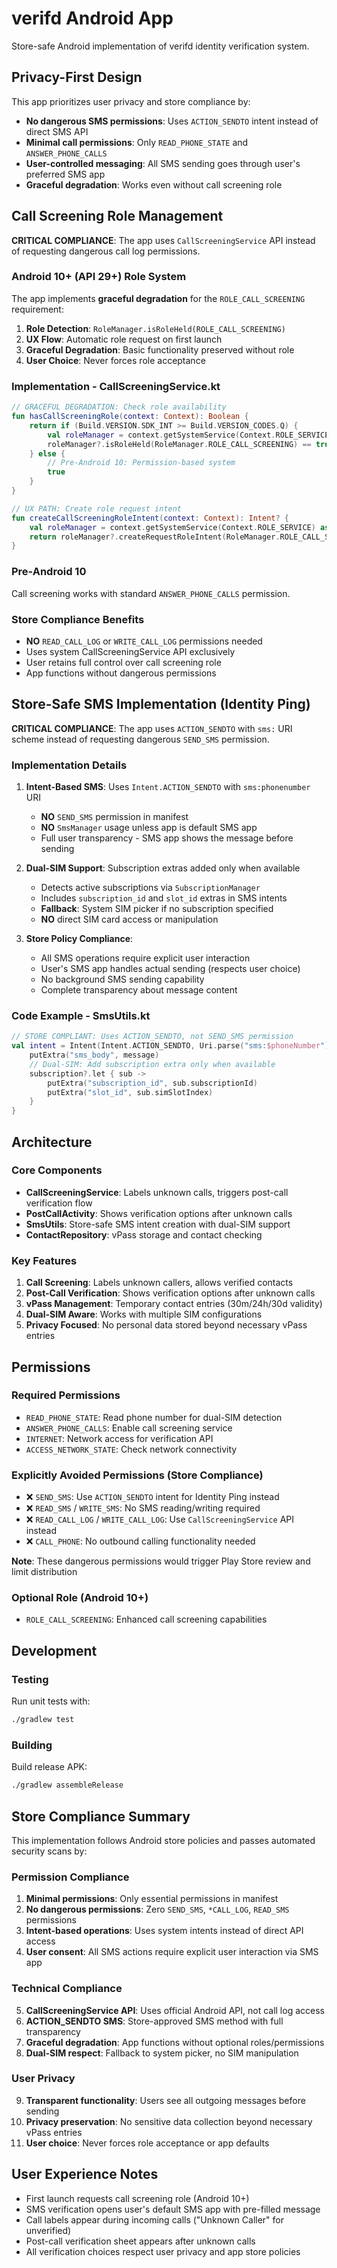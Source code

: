 # verifd Android App

Store-safe Android implementation of verifd identity verification system.

## Privacy-First Design

This app prioritizes user privacy and store compliance by:

- **No dangerous SMS permissions**: Uses `ACTION_SENDTO` intent instead of direct SMS API
- **Minimal call permissions**: Only `READ_PHONE_STATE` and `ANSWER_PHONE_CALLS` 
- **User-controlled messaging**: All SMS sending goes through user's preferred SMS app
- **Graceful degradation**: Works even without call screening role

## Call Screening Role Management

**CRITICAL COMPLIANCE**: The app uses `CallScreeningService` API instead of requesting dangerous call log permissions.

### Android 10+ (API 29+) Role System

The app implements **graceful degradation** for the `ROLE_CALL_SCREENING` requirement:

1. **Role Detection**: `RoleManager.isRoleHeld(ROLE_CALL_SCREENING)`
2. **UX Flow**: Automatic role request on first launch 
3. **Graceful Degradation**: Basic functionality preserved without role
4. **User Choice**: Never forces role acceptance

### Implementation - CallScreeningService.kt

```kotlin
// GRACEFUL DEGRADATION: Check role availability
fun hasCallScreeningRole(context: Context): Boolean {
    return if (Build.VERSION.SDK_INT >= Build.VERSION_CODES.Q) {
        val roleManager = context.getSystemService(Context.ROLE_SERVICE) as? RoleManager
        roleManager?.isRoleHeld(RoleManager.ROLE_CALL_SCREENING) == true
    } else {
        // Pre-Android 10: Permission-based system
        true 
    }
}

// UX PATH: Create role request intent
fun createCallScreeningRoleIntent(context: Context): Intent? {
    val roleManager = context.getSystemService(Context.ROLE_SERVICE) as? RoleManager
    return roleManager?.createRequestRoleIntent(RoleManager.ROLE_CALL_SCREENING)
}
```

### Pre-Android 10 
Call screening works with standard `ANSWER_PHONE_CALLS` permission.

### Store Compliance Benefits

- **NO** `READ_CALL_LOG` or `WRITE_CALL_LOG` permissions needed
- Uses system CallScreeningService API exclusively
- User retains full control over call screening role
- App functions without dangerous permissions

## Store-Safe SMS Implementation (Identity Ping)

**CRITICAL COMPLIANCE**: The app uses `ACTION_SENDTO` with `sms:` URI scheme instead of requesting dangerous `SEND_SMS` permission.

### Implementation Details

1. **Intent-Based SMS**: Uses `Intent.ACTION_SENDTO` with `sms:phonenumber` URI
   - **NO** `SEND_SMS` permission in manifest
   - **NO** `SmsManager` usage unless app is default SMS app  
   - Full user transparency - SMS app shows the message before sending

2. **Dual-SIM Support**: Subscription extras added only when available
   - Detects active subscriptions via `SubscriptionManager` 
   - Includes `subscription_id` and `slot_id` extras in SMS intents
   - **Fallback**: System SIM picker if no subscription specified
   - **NO** direct SIM card access or manipulation

3. **Store Policy Compliance**:
   - All SMS operations require explicit user interaction
   - User's SMS app handles actual sending (respects user choice)
   - No background SMS sending capability
   - Complete transparency about message content

### Code Example - SmsUtils.kt

```kotlin
// STORE COMPLIANT: Uses ACTION_SENDTO, not SEND_SMS permission
val intent = Intent(Intent.ACTION_SENDTO, Uri.parse("sms:$phoneNumber")).apply {
    putExtra("sms_body", message)
    // Dual-SIM: Add subscription extra only when available
    subscription?.let { sub ->
        putExtra("subscription_id", sub.subscriptionId)
        putExtra("slot_id", sub.simSlotIndex)
    }
}
```

## Architecture

### Core Components

- **CallScreeningService**: Labels unknown calls, triggers post-call verification flow
- **PostCallActivity**: Shows verification options after unknown calls
- **SmsUtils**: Store-safe SMS intent creation with dual-SIM support
- **ContactRepository**: vPass storage and contact checking

### Key Features

1. **Call Screening**: Labels unknown callers, allows verified contacts
2. **Post-Call Verification**: Shows verification options after unknown calls
3. **vPass Management**: Temporary contact entries (30m/24h/30d validity)
4. **Dual-SIM Aware**: Works with multiple SIM configurations
5. **Privacy Focused**: No personal data stored beyond necessary vPass entries

## Permissions

### Required Permissions
- `READ_PHONE_STATE`: Read phone number for dual-SIM detection
- `ANSWER_PHONE_CALLS`: Enable call screening service
- `INTERNET`: Network access for verification API
- `ACCESS_NETWORK_STATE`: Check network connectivity

### Explicitly Avoided Permissions (Store Compliance)
- ❌ `SEND_SMS`: Use `ACTION_SENDTO` intent for Identity Ping instead
- ❌ `READ_SMS` / `WRITE_SMS`: No SMS reading/writing required  
- ❌ `READ_CALL_LOG` / `WRITE_CALL_LOG`: Use `CallScreeningService` API instead
- ❌ `CALL_PHONE`: No outbound calling functionality needed

**Note**: These dangerous permissions would trigger Play Store review and limit distribution

### Optional Role (Android 10+)
- `ROLE_CALL_SCREENING`: Enhanced call screening capabilities

## Development

### Testing
Run unit tests with:
```bash
./gradlew test
```

### Building
Build release APK:
```bash
./gradlew assembleRelease
```

## Store Compliance Summary

This implementation follows Android store policies and passes automated security scans by:

### Permission Compliance
1. **Minimal permissions**: Only essential permissions in manifest
2. **No dangerous permissions**: Zero `SEND_SMS`, `*CALL_LOG`, `READ_SMS` permissions
3. **Intent-based operations**: Uses system intents instead of direct API access
4. **User consent**: All SMS actions require explicit user interaction via SMS app

### Technical Compliance  
5. **CallScreeningService API**: Uses official Android API, not call log access
6. **ACTION_SENDTO SMS**: Store-approved SMS method with full transparency
7. **Graceful degradation**: App functions without optional roles/permissions
8. **Dual-SIM respect**: Fallback to system picker, no SIM manipulation

### User Privacy
9. **Transparent functionality**: Users see all outgoing messages before sending  
10. **Privacy preservation**: No sensitive data collection beyond necessary vPass entries
11. **User choice**: Never forces role acceptance or app defaults

## User Experience Notes

- First launch requests call screening role (Android 10+)
- SMS verification opens user's default SMS app with pre-filled message
- Call labels appear during incoming calls ("Unknown Caller" for unverified)
- Post-call verification sheet appears after unknown calls
- All verification choices respect user privacy and app store policies
